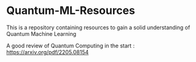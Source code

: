 # Quantum-ML-Resources
This is a repository containing resources to gain a solid understanding of Quantum Machine Learning

A good review of Quantum Computing in the start : https://arxiv.org/pdf/2205.08154
